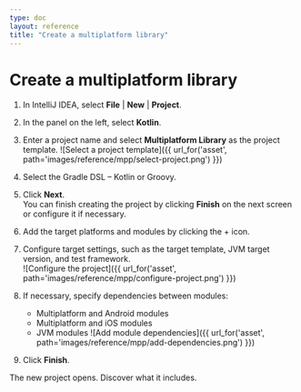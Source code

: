 ```yaml
---
type: doc
layout: reference
title: "Create a multiplatform library"
---
```


# Create a multiplatform library

1. In IntelliJ IDEA, select **File** \| **New** \| **Project**.
2. In the panel on the left, select **Kotlin**.
3. Enter a project name and select **Multiplatform Library** as the project template.
![Select a project template]({{ url_for('asset', path='images/reference/mpp/select-project.png') }})

4. Select the Gradle DSL – Kotlin or Groovy.
5. Click **Next**.  
You can finish creating the project by clicking **Finish** on the next screen or configure it if necessary.
6. Add the target platforms and modules by clicking the + icon.
7. Configure target settings, such as the target template, JVM target version, and test framework.    
![Configure the project]({{ url_for('asset', path='images/reference/mpp/configure-project.png') }})

8. If necessary, specify dependencies between modules:
    *   Multiplatform and Android modules
    *   Multiplatform and iOS modules
    *   JVM modules
![Add module dependencies]({{ url_for('asset', path='images/reference/mpp/add-dependencies.png') }})

9. Click **Finish**.

The new project opens. Discover what it includes.
